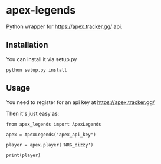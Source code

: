 # apex-legends
Python wrapper for https://apex.tracker.gg/ api.

## Installation

You can install it via setup.py

```
python setup.py install
```


## Usage

You need to register for an api key at https://apex.tracker.gg/

Then it's just easy as:

```
from apex_legends import ApexLegends

apex = ApexLegends("apex_api_key")

player = apex.player('NRG_dizzy')

print(player)
```
